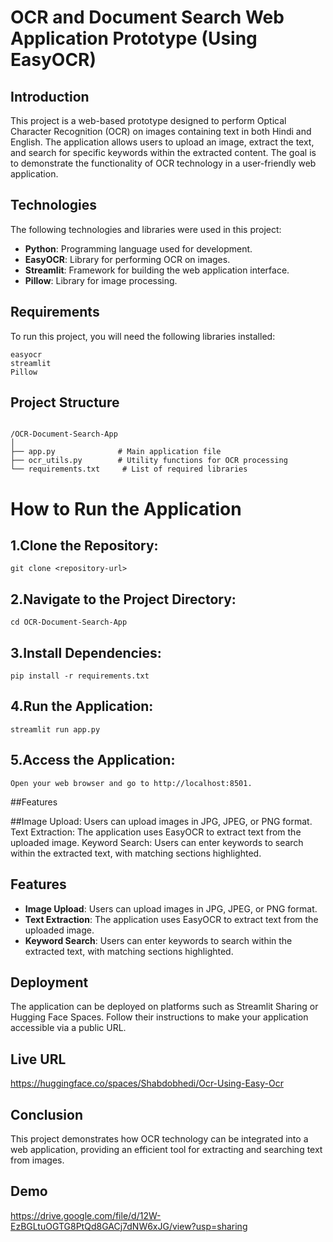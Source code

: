 # OCR and Document Search Web Application Prototype (Using EasyOCR)

## Introduction
This project is a web-based prototype designed to perform Optical Character Recognition (OCR) on images containing text in both Hindi and English. The application allows users to upload an image, extract the text, and search for specific keywords within the extracted content. The goal is to demonstrate the functionality of OCR technology in a user-friendly web application.

## Technologies
The following technologies and libraries were used in this project:

- **Python**: Programming language used for development.
- **EasyOCR**: Library for performing OCR on images.
- **Streamlit**: Framework for building the web application interface.
- **Pillow**: Library for image processing.

## Requirements
To run this project, you will need the following libraries installed:

```plaintext
easyocr
streamlit
Pillow
```





## Project Structure



```

/OCR-Document-Search-App
│
├── app.py              # Main application file
├── ocr_utils.py        # Utility functions for OCR processing
└── requirements.txt     # List of required libraries

```
# How to Run the Application 

## 1.Clone the Repository:


```
git clone <repository-url>
```

## 2.Navigate to the Project Directory:


```
cd OCR-Document-Search-App
```

## 3.Install Dependencies:

```
pip install -r requirements.txt
```
## 4.Run the Application:

```
streamlit run app.py
```
## 5.Access the Application:
```
Open your web browser and go to http://localhost:8501.
```

##Features 

##Image Upload: Users can upload images in JPG, JPEG, or PNG format.
Text Extraction: The application uses EasyOCR to extract text from the uploaded image.
Keyword Search: Users can enter keywords to search within the extracted text, with matching sections highlighted.

## Features


- **Image Upload**: Users can upload images in JPG, JPEG, or PNG format.
- **Text Extraction**: The application uses EasyOCR to extract text from the uploaded image.
- **Keyword Search**: Users can enter keywords to search within the extracted text, with matching sections highlighted.
## Deployment
The application can be deployed on platforms such as Streamlit Sharing or Hugging Face Spaces. Follow their instructions to make your application accessible via a public URL.
## Live URL

https://huggingface.co/spaces/Shabdobhedi/Ocr-Using-Easy-Ocr
## Conclusion
This project demonstrates how OCR technology can be integrated into a web application, providing an efficient tool for extracting and searching text from images.
## Demo

https://drive.google.com/file/d/12W-EzBGLtuOGTG8PtQd8GACj7dNW6xJG/view?usp=sharing
